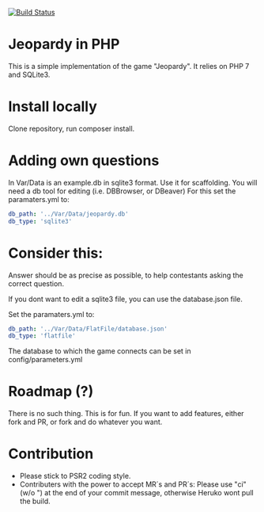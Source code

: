 [![Build Status](https://travis-ci.org/mayflower/jeopardy.svg?branch=master)](https://travis-ci.org/mayflower/jeopardy)

# Jeopardy in PHP

This is a simple implementation of the game "Jeopardy".
It relies on PHP 7 and SQLite3.

# Install locally

Clone repository, run composer install.

# Adding own questions

In Var/Data is an example.db in sqlite3 format. Use it for scaffolding.
You will need a db tool for editing (i.e. DBBrowser, or DBeaver)
For this set the paramaters.yml to:
```yml
db_path: '../Var/Data/jeopardy.db'
db_type: 'sqlite3'
```

# Consider this:

Answer should be as precise as possible, to help contestants asking the correct question.

If you dont want to edit a sqlite3 file, you can use the database.json file.

Set the paramaters.yml to:
```yml
db_path: '../Var/Data/FlatFile/database.json'
db_type: 'flatfile'
```
The database to which the game connects can be set in config/parameters.yml

# Roadmap (?)

There is no such thing. This is for fun.
If you want to add features, either fork and PR, or fork and do whatever you want.

# Contribution

* Please stick to PSR2 coding style.
* Contributers with the power to accept MR´s and PR´s: Please use "ci" (w/o ") at the end of your commit message, otherwise Heruko wont pull the build.

